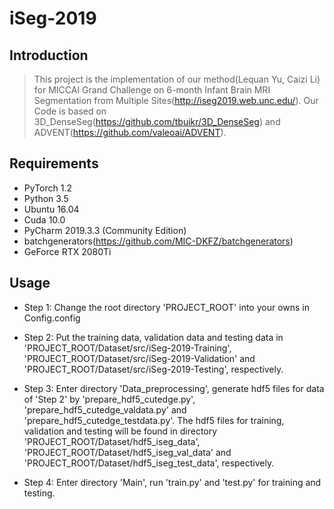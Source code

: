 # iSeg-2019

## Introduction
> This project is the implementation of our method(Lequan Yu, Caizi Li) for MICCAI Grand Challenge on 6-month Infant Brain MRI Segmentation from Multiple Sites(http://iseg2019.web.unc.edu/). Our Code is based on 3D_DenseSeg(https://github.com/tbuikr/3D_DenseSeg) and ADVENT(https://github.com/valeoai/ADVENT). 

## Requirements
* PyTorch 1.2
* Python 3.5
* Ubuntu 16.04
* Cuda 10.0
* PyCharm 2019.3.3 (Community Edition)
* batchgenerators(https://github.com/MIC-DKFZ/batchgenerators)
* GeForce RTX 2080Ti

## Usage

* Step 1: 
Change the root directory 'PROJECT_ROOT' into your owns in Config.config

* Step 2:
Put the training data, validation data and testing data in 'PROJECT_ROOT/Dataset/src/iSeg-2019-Training', 'PROJECT_ROOT/Dataset/src/iSeg-2019-Validation' and 'PROJECT_ROOT/Dataset/src/iSeg-2019-Testing', respectively.

* Step 3:
Enter directory 'Data_preprocessing', generate hdf5 files for data of 'Step 2' by 'prepare_hdf5_cutedge.py', 'prepare_hdf5_cutedge_valdata.py' and 'prepare_hdf5_cutedge_testdata.py'. The hdf5 files for training, validation and testing will be found in directory 'PROJECT_ROOT/Dataset/hdf5_iseg_data', 'PROJECT_ROOT/Dataset/hdf5_iseg_val_data' and 'PROJECT_ROOT/Dataset/hdf5_iseg_test_data', respectively.

* Step 4:
Enter directory 'Main', run 'train.py' and 'test.py' for training and testing.


